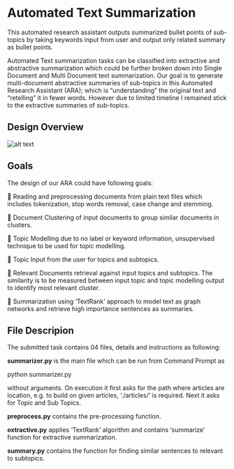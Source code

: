 # Automated Text Summarization

This automated research assistant outputs summarized bullet points of sub-topics by taking keywords input from user and output only related summary as bullet points.

Automated Text summarization tasks can be classified into extractive and abstractive summarization which could be further broken down into Single Document and Multi Document text summarization. Our goal is to generate multi-document abstractive summaries of sub-topics in this Automated Research Assistant (ARA); which is “understanding” the original text and “retelling” it in fewer words. However due to limited timeline I remained stick to the extractive summaries of sub-topics.

## Design Overview

![alt text](https://github.com/noumanriazkhan/text-summarization/blob/master/design.PNG)

## Goals

The design of our ARA could have following goals:

	Reading and preprocessing documents from plain text files which includes tokenization, stop words removal, case change and stemming.

	Document Clustering of input documents to group similar documents in clusters. 

	Topic Modelling due to no label or keyword information, unsupervised technique to be used for topic modelling.

	Topic Input from the user for topics and subtopics.

	Relevant Documents retrieval against input topics and subtopics. The similarity is to be measured between input topic and topic modelling output to identify most relevant cluster.

	Summarization using ‘TextRank’ approach to model text as graph networks and retrieve high importance sentences as summaries.

## File Descripion

The submitted task contains 04 files, details and instructions as following:

**summarizer.py** is the main file which can be run from Command Prompt as 

python summarizer.py

without arguments. On execution it first asks for the path where articles are location, e.g. to build on given articles, ‘./articles/’ is required. Next it asks for Topic and Sub Topics.

**preprocess.py** contains the pre-processing function.

**extractive.py** applies ‘TextRank’ algorithm and contains ‘summarize’ function for extractive summarization.

**summary.py** contains the function for finding similar sentences to relevant to subtopics.
